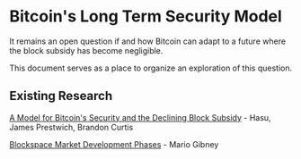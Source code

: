 # Bitcoin's Long Term Security Model

It remains an open question if and how Bitcoin can adapt to a future where the block subsidy has become negligible.

This document serves as a place to organize an exploration of this question.


## Existing Research

[A Model for Bitcoin's Security and the Declining Block Subsidy](https://uncommoncore.co/wp-content/uploads/2019/10/A-model-for-Bitcoins-security-and-the-declining-block-subsidy-v1.06.pdf) - Hasu, James Prestwich, Brandon Curtis

[Blockspace Market Development Phases](https://github.com/MarioGibney/bitcoin-security-research/blob/main/Blockspace%20Market%20Development%20Phases.md) - Mario Gibney
